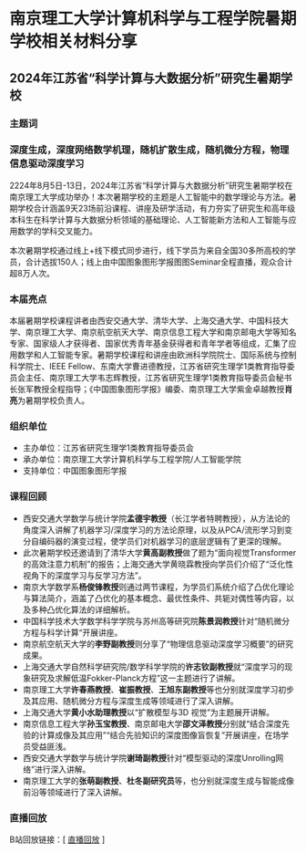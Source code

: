 # 南京理工大学计算机科学与工程学院暑期学校相关材料分享
## 2024年江苏省“科学计算与大数据分析”研究生暑期学校
### 主题词
### 深度生成，深度网络数学机理，随机扩散生成，随机微分方程，物理信息驱动深度学习
2224年8月5日-13日，2024年江苏省“科学计算与大数据分析”研究生暑期学校在南京理工大学成功举办！本次暑期学校的主题是人工智能中的数学理论与方法。暑期学校合计涵盖9天23场前沿课程、讲座及研学活动，有力夯实了研究生和高年级本科生在科学计算与大数据分析领域的基础理论、人工智能新方法和人工智能与应用数学的学科交叉能力。

本次暑期学校通过线上+线下模式同步进行，线下学员为来自全国30多所高校的学员，合计选拔150人；线上由中国图象图形学报图图Seminar全程直播，观众合计超8万人次。
### 本届亮点
本届暑期学校课程讲者由西安交通大学、清华大学、上海交通大学、中国科技大学、南京理工大学、南京航空航天大学、南京信息工程大学和南京邮电大学等知名专家、国家级人才获得者、国家优秀青年基金获得者和青年学者等组成，汇集了应用数学和人工智能专家。暑期学校课程和讲座由欧洲科学院院士、国际系统与控制科学院士、IEEE Fellow、东南大学曹进德教授，江苏省研究生理学1类教育指导委员会主任、南京理工大学韦志辉教授，江苏省研究生理学1类教育指导委员会秘书长张军教授全程指导；《中国图象图形学报》编委、南京理工大学紫金卓越教授**肖亮**为暑期学校负责人。
### 组织单位
- 主办单位：江苏省研究生理学1类教育指导委员会
- 承办单位：南京理工大学计算机科学与工程学院/人工智能学院
- 支持单位：中国图象图形学报
### 课程回顾
- 西安交通大学数学与统计学院**孟德宇教授**（长江学者特聘教授），从方法论的角度深入讲解了机器学习/深度学习的方法论原理，以及从PCA/流形学习到变分自编码器的演变过程，使学员们对机器学习的底层逻辑有了更深的理解。
- 此次暑期学校还邀请到了清华大学**黄高副教授**做了题为“面向视觉Transformer的高效注意力机制”的报告；上海交通大学黄晓霖教授向学员们介绍了“泛化性视角下的深度学习与反学习方法”。
- 南京大学数学系**杨俊锋教授**则通过两节课程，为学员们系统介绍了凸优化理论与算法简介，涵盖了凸优化的基本概念、最优性条件、共轭对偶性等内容，以及多种凸优化算法的详细解析。
- 中国科学技术大学数学科学学院与苏州高等研究院**陈景润教授**针对“随机微分方程与科学计算“开展讲座。
- 南京航空航天大学的**李野副教授**则分享了“物理信息驱动深度学习概要”的研究成果。
- 上海交通大学自然科学研究院/数学科学学院的**许志钦副教授**就“深度学习的现象研究及求解低温Fokker-Planck方程”这一主题进行了讲解。
- 南京理工大学**许春燕教授**、**崔振教授**、**王旭东副教授**等也分别就深度学习初步及其应用、随机微分方程与深度生成等领域进行了深入讲解。
- 上海交通大学**黄小水助理教授**以“扩散模型与3D 视觉”为主题展开讲解。
- 南京信息工程大学**孙玉宝教授**、南京邮电大学**邵文泽教授**分别就“结合深度先验的计算成像及其应用”“结合先验知识的深度图像盲恢复”开展讲座，在场学员受益匪浅。
- 西安交通大学数学与统计学院**谢琦副教授**针对“模型驱动的深度Unrolling网络”进行深入讲解。
- 南京理工大学的**张萌副教授**、**杜冬副研究员**等，也分别就深度生成与智能成像前沿等领域进行了深入讲解。
### 直播回放
B站回放链接：[ [直播回放](https://space.bilibili.com/27032291/channel/collectiondetail?sid=3660418) ]



